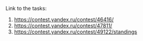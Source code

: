 Link to the tasks:
1) https://contest.yandex.ru/contest/46416/
2) https://contest.yandex.ru/contest/47811/
3) https://contest.yandex.ru/contest/49122/standings 
